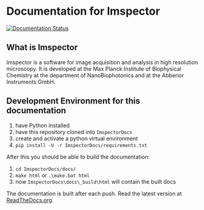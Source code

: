 Documentation for Imspector 
===========================

[![Documentation Status](https://readthedocs.org/projects/imspectordocs/badge/?version=latest)](http://imspectordocs.readthedocs.io/en/latest/?badge=latest)

What is Imspector
-----------------
Imspector is a software for image acquisition and analysis in high resolution microscopy. It is developed at the
Max Planck Institute of Biophysical Chemistry at the department of NanoBiophotonics and at the Abberior Instruments
GmbH.

Development Environment for this documentation
----------------------------------------------

1. have Python installed
1. have this repository cloned into `ImspectorDocs`
1. create and activate a python virtual environment
1. `pip install -U -r ImspectorDocs/requirements.txt`

After this you should be able to build the documentation:

1. `cd ImspectorDocs/docs/`
1. `make html` or `.\make.bat html`
1. now `ImspectorDocs\docs\_build\html` will contain the built docs

The documentation is built after each push. Read the latest version at 
[ReadTheDocs.org](https://imspectordocs.readthedocs.io/).